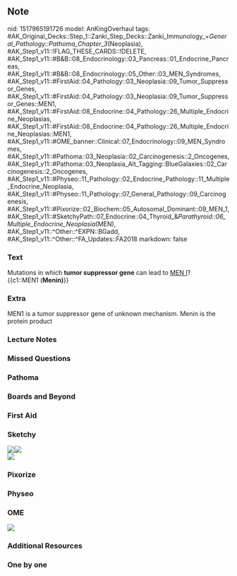## Note
nid: 1517965191726
model: AnKingOverhaul
tags: #AK_Original_Decks::Step_1::Zanki_Step_Decks::Zanki_Immunology_+_General_Pathology::Pathoma_Chapter_3_(Neoplasia), #AK_Step1_v11::!FLAG_THESE_CARDS::!DELETE, #AK_Step1_v11::#B&B::08_Endocrinology::03_Pancreas::01_Endocrine_Pancreas, #AK_Step1_v11::#B&B::08_Endocrinology::05_Other::03_MEN_Syndromes, #AK_Step1_v11::#FirstAid::04_Pathology::03_Neoplasia::09_Tumor_Suppressor_Genes, #AK_Step1_v11::#FirstAid::04_Pathology::03_Neoplasia::09_Tumor_Suppressor_Genes::MEN1, #AK_Step1_v11::#FirstAid::08_Endocrine::04_Pathology::26_Multiple_Endocrine_Neoplasias, #AK_Step1_v11::#FirstAid::08_Endocrine::04_Pathology::26_Multiple_Endocrine_Neoplasias::MEN1, #AK_Step1_v11::#OME_banner::Clinical::07_Endocrinology::09_MEN_Syndromes, #AK_Step1_v11::#Pathoma::03_Neoplasia::02_Carcinogenesis::2_Oncogenes, #AK_Step1_v11::#Pathoma::03_Neoplasia_Alt_Tagging::BlueGalaxies::02_Carcinogenesis::2_Oncogenes, #AK_Step1_v11::#Physeo::11_Pathology::02_Endocrine_Pathology::11_Multiple_Endocrine_Neoplasia, #AK_Step1_v11::#Physeo::11_Pathology::07_General_Pathology::09_Carcinogenesis, #AK_Step1_v11::#Pixorize::02_Biochem::05_Autosomal_Dominant::09_MEN_1, #AK_Step1_v11::#SketchyPath::07_Endocrine::04_Thyroid_&_Parathyroid::06_Multiple_Endocrine_Neoplasia_(MEN), #AK_Step1_v11::^Other::^EXPN::BGadd, #AK_Step1_v11::^Other::^FA_Updates::FA2018
markdown: false

### Text
<div>
  Mutations in which <b>tumor suppressor gene</b> can lead to
  <u>MEN I</u>?
</div>
<div>
  <div>
    <div>
      {{c1::MEN1 (<b>Menin)</b>}}
    </div>
  </div>
</div>

### Extra
MEN1 is a tumor suppressor gene of unknown mechanism. Menin is the protein product

### Lecture Notes


### Missed Questions


### Pathoma


### Boards and Beyond


### First Aid


### Sketchy
<div><img src="MEN1%20-%20mutation.jpg" class="resizer"><img src=
"MEN1%20-%20tumor%20suppressor,%20menin_1566160514431.jpg" class=
"resizer"></div><img src=
"zOverall-8cb22aa00c9fd31e173aa078cef99de7ed42251d.png" class=
"resizer">

### Pixorize


### Physeo


### OME
<div class="ome-widget">
  <a href=
  "https://onlinemeded.org/spa/endocrinology/men-syndromes/acquire?ref=anki">
  <img src="_OME_AnkiFlashcards_Lesson_6.png"></a>
</div>

### Additional Resources


### One by one

